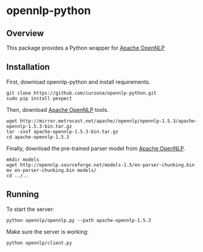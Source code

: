 opennlp-python
==============

Overview
--------

This package provides a Python wrapper for [Apache OpenNLP](https://opennlp.apache.org/)

Installation
------------

First, download opennlp-python and install requirements.

    git clone https://github.com/curzona/opennlp-python.git
    sudo pip install pexpect

Then, download [Apache OpenNLP](https://opennlp.apache.org/) tools.
  
    wget http://mirror.metrocast.net/apache//opennlp/opennlp-1.5.3/apache-opennlp-1.5.3-bin.tar.gz
    tar -zxvf apache-opennlp-1.5.3-bin.tar.gz
    cd apache-opennlp-1.5.3
  
Finally, download the pre-trained parser model from [Apache OpenNLP](http://opennlp.sourceforge.net/models-1.5/).
  
    mkdir models
    wget http://opennlp.sourceforge.net/models-1.5/en-parser-chunking.bin
    mv en-parser-chunking.bin models/
    cd ../..
  
Running
-------
  
To start the server:

    python opennlp/opennlp.py --path apache-opennlp-1.5.3
  
Make sure the server is working:
  
    python opennlp/client.py

    
